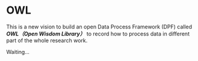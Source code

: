 # OWL
This is a new vision to build an open Data Process Framework (DPF) called ***OWL（Open Wisdom Library）*** to record how to process data in different part of the whole research work.

Waiting...
